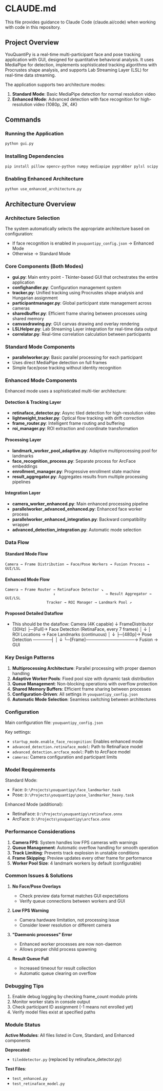 # CLAUDE.md

This file provides guidance to Claude Code (claude.ai/code) when working with code in this repository.

## Project Overview

YouQuantiPy is a real-time multi-participant face and pose tracking application with GUI, designed for quantitative behavioral analysis. It uses MediaPipe for detection, implements sophisticated tracking algorithms with Procrustes shape analysis, and supports Lab Streaming Layer (LSL) for real-time data streaming.

The application supports two architecture modes:
1. **Standard Mode**: Basic MediaPipe detection for normal resolution video
2. **Enhanced Mode**: Advanced detection with face recognition for high-resolution video (1080p, 2K, 4K)

## Commands

### Running the Application
```bash
python gui.py
```

### Installing Dependencies
```bash
pip install pillow opencv-python numpy mediapipe pygrabber pylsl scipy onnxruntime
```

### Enabling Enhanced Architecture
```bash
python use_enhanced_architecture.py
```

## Architecture Overview

### Architecture Selection
The system automatically selects the appropriate architecture based on configuration:
- If face recognition is enabled in `youquantipy_config.json` → Enhanced Mode
- Otherwise → Standard Mode

### Core Components (Both Modes)
- **gui.py**: Main entry point - Tkinter-based GUI that orchestrates the entire application
- **confighandler.py**: Configuration management system
- **tracker.py**: Unified tracking using Procrustes shape analysis and Hungarian assignment
- **participantmanager.py**: Global participant state management across cameras
- **sharedbuffer.py**: Efficient frame sharing between processes using shared memory
- **canvasdrawing.py**: GUI canvas drawing and overlay rendering
- **LSLHelper.py**: Lab Streaming Layer integration for real-time data output
- **correlator.py**: Real-time correlation calculation between participants

### Standard Mode Components
- **parallelworker.py**: Basic parallel processing for each participant
- Uses direct MediaPipe detection on full frames
- Simple face/pose tracking without identity recognition

### Enhanced Mode Components
Enhanced mode uses a sophisticated multi-tier architecture:

#### Detection & Tracking Layer
- **retinaface_detector.py**: Async tiled detection for high-resolution video
- **lightweight_tracker.py**: Optical flow tracking with drift correction
- **frame_router.py**: Intelligent frame routing and buffering
- **roi_manager.py**: ROI extraction and coordinate transformation

#### Processing Layer
- **landmark_worker_pool_adaptive.py**: Adaptive multiprocessing pool for landmarks
- **face_recognition_process.py**: Separate process for ArcFace embeddings
- **enrollment_manager.py**: Progressive enrollment state machine
- **result_aggregator.py**: Aggregates results from multiple processing pipelines

#### Integration Layer
- **camera_worker_enhanced.py**: Main enhanced processing pipeline
- **parallelworker_advanced_enhanced.py**: Enhanced face worker process
- **parallelworker_enhanced_integration.py**: Backward compatibility wrapper
- **advanced_detection_integration.py**: Automatic mode selection

### Data Flow

#### Standard Mode Flow
```
Camera → Frame Distribution → Face/Pose Workers → Fusion Process → GUI/LSL
```

#### Enhanced Mode Flow
```
Camera → Frame Router → RetinaFace Detector ↘
                      ↓                       → Result Aggregator → GUI/LSL
                   Tracker → ROI Manager → Landmark Pool ↗
```

#### Proposed Detailed Dataflow
- This should be the dataflow:  Camera (4K capable)
      ↓
  FrameDistributor (30Hz)
      ├─[Full]→ Face Detection (RetinaFace, every 7 frames)
      │              ↓
      │         ROI Locations → Face Landmarks (continuous)
      │                              ↓
      ├─[480p]→ Pose Detection ──────┤
      │                              ↓
      └─[Frame]────────────────→ Fusion → GUI

### Key Design Patterns

1. **Multiprocessing Architecture**: Parallel processing with proper daemon handling
2. **Adaptive Worker Pools**: Fixed pool size with dynamic task distribution
3. **Queue Management**: Non-blocking operations with overflow protection
4. **Shared Memory Buffers**: Efficient frame sharing between processes
5. **Configuration-Driven**: All settings in `youquantipy_config.json`
6. **Automatic Mode Selection**: Seamless switching between architectures

### Configuration

Main configuration file: `youquantipy_config.json`

Key settings:
- `startup_mode.enable_face_recognition`: Enables enhanced mode
- `advanced_detection.retinaface_model`: Path to RetinaFace model
- `advanced_detection.arcface_model`: Path to ArcFace model
- `cameras`: Camera configuration and participant limits

### Model Requirements

Standard Mode:
- Face: `D:\Projects\youquantipy\face_landmarker.task`
- Pose: `D:\Projects\youquantipy\pose_landmarker_heavy.task`

Enhanced Mode (additional):
- RetinaFace: `D:\Projects\youquantipy\retinaface.onnx`
- ArcFace: `D:\Projects\youquantipy\arcface.onnx`

### Performance Considerations

1. **Camera FPS**: System handles low FPS cameras with warnings
2. **Queue Management**: Automatic overflow handling for smooth operation
3. **Track Limiting**: Prevents track explosion in unstable conditions
4. **Frame Skipping**: Preview updates every other frame for performance
5. **Worker Pool Size**: 4 landmark workers by default (configurable)

### Common Issues & Solutions

1. **No Face/Pose Overlays**
   - Check preview data format matches GUI expectations
   - Verify queue connections between workers and GUI

2. **Low FPS Warning**
   - Camera hardware limitation, not processing issue
   - Consider lower resolution or different camera

3. **"Daemonic processes" Error**
   - Enhanced worker processes are now non-daemon
   - Allows proper child process spawning

4. **Result Queue Full**
   - Increased timeout for result collection
   - Automatic queue clearing on overflow

### Debugging Tips

1. Enable debug logging by checking frame_count modulo prints
2. Monitor worker stats in console output
3. Check participant ID assignment (-1 means not enrolled yet)
4. Verify model files exist at specified paths

### Module Status

**Active Modules**: All files listed in Core, Standard, and Enhanced components

**Deprecated**: 
- `tileddetector.py` (replaced by retinaface_detector.py)

**Test Files**:
- `test_enhanced.py`
- `test_retinaface_model.py`
